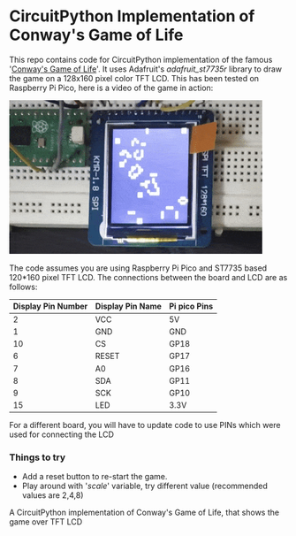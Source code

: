 # CircuitPython Implementation of Conway's Game of Life



This repo contains code for CircuitPython implementation of the famous '[Conway's Game of Life](https://en.wikipedia.org/wiki/Conway%27s_Game_of_Life)'. It uses Adafruit's *adafruit_st7735r* library to draw the game on a  128x160 pixel color TFT LCD. This has been tested on Raspberry Pi Pico, here is a  video of the game in action:

![Game of Life on  128x160 TFT LCD](game_of_life.gif)


The code assumes you are using Raspberry Pi Pico and ST7735 based 120*160 pixel TFT LCD. The connections between the board and LCD are as follows:

| Display Pin Number |   Display Pin Name | Pi pico Pins |
|--------------------|--------------------|--------------|
| 2                  | VCC                | 5V           |
| 1                  | GND                | GND          |
| 10                 | CS                 | GP18         |
| 6                  | RESET              | GP17         |
| 7                  | A0                 | GP16         |
| 8                  | SDA                | GP11         |
| 9                  | SCK                | GP10         |
| 15                 | LED                | 3.3V         |



For a different board, you will have to update code to use PINs which were used for connecting the LCD


### Things to try

* Add a reset button to re-start the game.
* Play around with '*scale*' variable, try different value (recommended values are 2,4,8)

A CircuitPython implementation of Conway's Game of Life, that shows the game over TFT LCD
